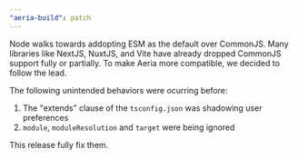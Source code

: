 ```yaml
---
"aeria-build": patch
---
```


Node walks towards addopting ESM as the default over CommonJS.
Many libraries like NextJS, NuxtJS, and Vite have already dropped CommonJS support fully or partially.
To make Aeria more compatible, we decided to follow the lead.

The following unintended behaviors were ocurring before:

1. The "extends" clause of the `tsconfig.json` was shadowing user preferences
2. `module`, `moduleResolution` and `target` were being ignored

This release fully fix them.
